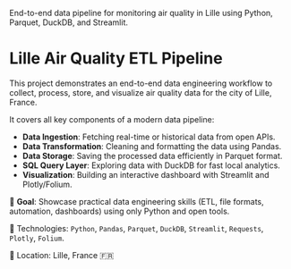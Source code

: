 End-to-end data pipeline for monitoring air quality in Lille using Python, Parquet, DuckDB, and Streamlit.
# Lille Air Quality ETL Pipeline

This project demonstrates an end-to-end data engineering workflow to collect, process, store, and visualize air quality data for the city of Lille, France.

It covers all key components of a modern data pipeline:

- **Data Ingestion**: Fetching real-time or historical data from open APIs.
- **Data Transformation**: Cleaning and formatting the data using Pandas.
- **Data Storage**: Saving the processed data efficiently in Parquet format.
- **SQL Query Layer**: Exploring data with DuckDB for fast local analytics.
- **Visualization**: Building an interactive dashboard with Streamlit and Plotly/Folium.

🧠 **Goal**: Showcase practical data engineering skills (ETL, file formats, automation, dashboards) using only Python and open tools.

🔧 Technologies: `Python`, `Pandas`, `Parquet`, `DuckDB`, `Streamlit`, `Requests`, `Plotly`, `Folium`.

📍 Location: Lille, France 🇫🇷

